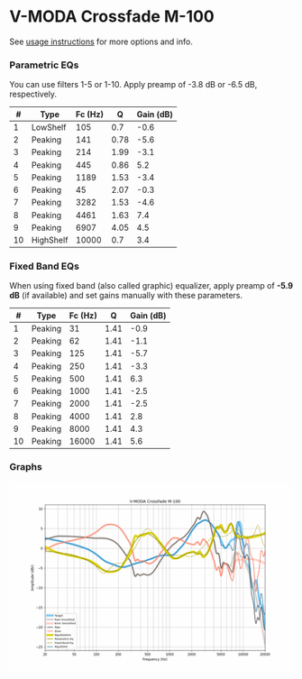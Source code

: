# V-MODA Crossfade M-100
See [usage instructions](https://github.com/jaakkopasanen/AutoEq#usage) for more options and info.

### Parametric EQs
You can use filters 1-5 or 1-10. Apply preamp of -3.8 dB or -6.5 dB, respectively.

|   # | Type      |   Fc (Hz) |    Q |   Gain (dB) |
|-----|-----------|-----------|------|-------------|
|   1 | LowShelf  |       105 | 0.7  |        -0.6 |
|   2 | Peaking   |       141 | 0.78 |        -5.6 |
|   3 | Peaking   |       214 | 1.99 |        -3.1 |
|   4 | Peaking   |       445 | 0.86 |         5.2 |
|   5 | Peaking   |      1189 | 1.53 |        -3.4 |
|   6 | Peaking   |        45 | 2.07 |        -0.3 |
|   7 | Peaking   |      3282 | 1.53 |        -4.6 |
|   8 | Peaking   |      4461 | 1.63 |         7.4 |
|   9 | Peaking   |      6907 | 4.05 |         4.5 |
|  10 | HighShelf |     10000 | 0.7  |         3.4 |

### Fixed Band EQs
When using fixed band (also called graphic) equalizer, apply preamp of **-5.9 dB** (if available) and set gains manually with these parameters.

|   # | Type    |   Fc (Hz) |    Q |   Gain (dB) |
|-----|---------|-----------|------|-------------|
|   1 | Peaking |        31 | 1.41 |        -0.9 |
|   2 | Peaking |        62 | 1.41 |        -1.1 |
|   3 | Peaking |       125 | 1.41 |        -5.7 |
|   4 | Peaking |       250 | 1.41 |        -3.3 |
|   5 | Peaking |       500 | 1.41 |         6.3 |
|   6 | Peaking |      1000 | 1.41 |        -2.5 |
|   7 | Peaking |      2000 | 1.41 |        -2.5 |
|   8 | Peaking |      4000 | 1.41 |         2.8 |
|   9 | Peaking |      8000 | 1.41 |         4.3 |
|  10 | Peaking |     16000 | 1.41 |         5.6 |

### Graphs
![](./V-MODA%20Crossfade%20M-100.png)
